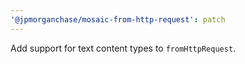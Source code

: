 ```yaml
---
'@jpmorganchase/mosaic-from-http-request': patch
---
```


Add support for text content types to `fromHttpRequest`.
